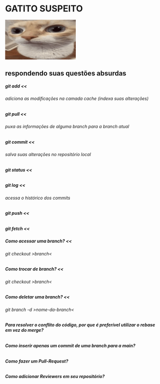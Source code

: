 # GATITO SUSPEITO

![](gatito.gif)

## respondendo suas questões absurdas

##### git add <<
###### adiciona as modificações na camada cache (indexa suas alterações)

##### git pull <<
###### puxa as informações de alguma branch para a branch atual

##### git commit <<
###### salva suas alterações no repositório local

##### git status <<
######

##### git log <<
###### acessa o histórico dos commits

##### git push <<
###### 

##### git fetch <<

##### Como acessar uma branch? <<
###### git checkout >branch<

##### Como trocar de branch? <<
###### git checkout >branch<

##### Como deletar uma branch? <<
###### git branch -d >nome-da-branch<

##### Para resolver o conflito do código, por que é preferível utilizar o rebase em vez do merge?
###### 

##### Como inserir apenas um commit de uma branch para a main?
######

##### Como fazer um Pull-Request?
###### 

##### Como adicionar Reviewers em seu repositório?
###### 